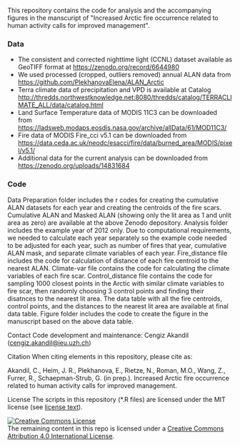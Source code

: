 This repository contains the code for analysis and the accompanying figures in the manscuript of "Increased Arctic fire occurrence related to human activity calls for improved management". 

### Data

* The consistent and corrected nighttime light (CCNL) dataset available as GeoTIFF format at https://zenodo.org/record/6644980
* We used processed (cropped, outliers removed) annual ALAN data from https://github.com/PlekhanovaElena/ALAN_Arctic
* Terra climate data of precipitation and VPD is available at Catalog http://thredds.northwestknowledge.net:8080/thredds/catalog/TERRACLIMATE_ALL/data/catalog.html
* Land Surface Temperature data of MODIS 11C3 can be downloaded from https://ladsweb.modaps.eosdis.nasa.gov/archive/allData/61/MOD11C3/
* Fire data of MODIS Fire_cci v5.1 can be downloaded from https://data.ceda.ac.uk/neodc/esacci/fire/data/burned_area/MODIS/pixel/v5.1/
* Additional data for the current analysis can be downloaded from https://zenodo.org/uploads/14831684

### Code

Data Preparation folder includes the r codes for creating the cumulative ALAN datasets for each year and creating the centroids of the fire scars. Cumulative ALAN and Masked ALAN (showing only the lit area as 1 and unlit area as zero) are available at the above Zenodo depository.
Analysis folder includes the example year of 2012 only. Due to computational requirements, we needed to calculate each year separately so the example code needed to be adjusted for each year, such as number of fires that year, cumulative ALAN mask, and separate climate variables of each year. Fire_distance file includes the code for calculation of distance of each fire centroid to the nearest ALAN. Climate-var file contains the code for calculating the climate variables of each fire scar. Control_distance file contains the code for sampling 1000 closest points in the Arctic with similar climate variables to fire scar, then randomly choosing 3 control points and finding their disatnces to the nearest lit area.
The data table with all the fire centroids, control points, and the distances to the nearest lit area are available at final data table.
Figure folder includes the code to create the figure in the manuscript based on the above data table. 





Contact
Code development and maintenance: Cengiz Akandil (cengiz.akandil@ieu.uzh.ch)


Citation
When citing elements in this repository, please cite as:

Akandil, C., Heim, J. R., Plekhanova, E., Rietze, N., Roman, M.O., Wang, Z., Furrer, R., Schaepman-Strub, G. (in prep.). Increased Arctic fire occurrence related to human activity calls for improved management. 


License
The scripts in this repository (*.R files) are licensed under the MIT license (see [license text](https://github.com/nrietze/SiberiaFires/blob/main/LICENSE)).<br>

<a rel="license" href="http://creativecommons.org/licenses/by/4.0/"><img alt="Creative Commons License" style="border-width:0" src="https://i.creativecommons.org/l/by/4.0/88x31.png" /></a><br />The remaining content in this repo is licensed under a <a rel="license" href="http://creativecommons.org/licenses/by/4.0/">Creative Commons Attribution 4.0 International License</a>.


